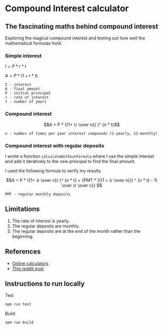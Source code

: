 # Compound Interest calculator

## The fascinating maths behind compound interest

Exploring the magical compound interest and testing out how well the mathematical formulas hold.

### Simple interest

$I = P * r * t$

$A = P * (1 + r * t)$

    I - interest
    A - final amount
    P - initial principal
    r - rate of interest
    t - number of years

### Compound interest

$$A = P * ({1+ {r \over n}} )^ {n * t}$$

    n - number of times per year interest compounds (1-yearly, 12-monthly)

### Compound interest with regular deposits

I wrote a function `calculateWithoutFormula` where I use the simple interest and add it iteratively to the new principal to find the final amount.

I used the following formula to verify my results.

$$A = P * ({1+ {r \over n}} )^ {n * t} + {PMT * (({1 + {r \over n}}) ^ {n * t} - 1) \over {r \over n}} $$

    PMT - regular monthly deposits

## Limitations

1. The rate of interest is yearly.
2. The regular deposits are monthly.
3. The regular deposits are at the end of the month rather than the beginning.

## References

- [Online calculators](https://www.thecalculatorsite.com/finance/calculators/compoundinterestcalculator.php)
- [This reddit post](https://www.reddit.com/r/personalfinance/comments/12t92ap/calculating_compound_interest_plus_monthly/)

## Instructions to run locally

Test

```bash
npm run test
```

Build

```bash
npm run build
```
